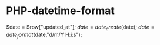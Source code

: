 # PHP-datetime-format

$date = $row["updated_at"];
$date = date_create($date);
$date = date_format($date,"d/m/Y H:i:s");
